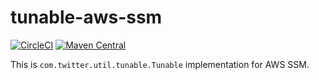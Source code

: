 # tunable-aws-ssm

[![CircleCI](https://circleci.com/gh/CyberAgent/tunable-aws-ssm.svg?style=svg)](https://circleci.com/gh/CyberAgent/tunable-aws-ssm)
[![Maven Central](https://maven-badges.herokuapp.com/maven-central/io.github.CyberAgent/tunable-aws-ssm_2.12/badge.svg)](https://maven-badges.herokuapp.com/maven-central/io.github.CyberAgent/tunable-aws-ssm_2.12)

This is `com.twitter.util.tunable.Tunable` implementation for AWS SSM.
